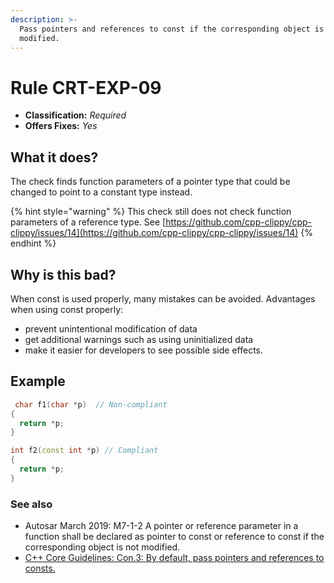 ```yaml
---
description: >-
  Pass pointers and references to const if the corresponding object is not
  modified.
---
```


# Rule CRT-EXP-09

* **Classification:** _Required_
* **Offers Fixes:** _Yes_

## What it does?

The check finds function parameters of a pointer type that could be changed to point to a constant type instead.

{% hint style="warning" %}
This check still does not  check function parameters of a reference type.  See [https://github.com/cpp-clippy/cpp-clippy/issues/14](https://github.com/cpp-clippy/cpp-clippy/issues/14)
{% endhint %}

## Why is this bad?

When const is used properly, many mistakes can be avoided. Advantages when using const properly:&#x20;

* prevent unintentional modification of data
* get additional warnings such as using uninitialized data
* make it easier for developers to see possible side effects.

## Example

```cpp
 char f1(char *p)  // Non-compliant
{ 
  return *p; 
} 

int f2(const int *p) // Compliant
{ 
  return *p; 
}
```

### See also

* Autosar March 2019: M7-1-2 A pointer or reference parameter in a function shall be declared as pointer to const or reference to const if the corresponding object is not modified.
* [C++ Core Guidelines: Con.3: By default, pass pointers and references to consts.](https://isocpp.github.io/CppCoreGuidelines/CppCoreGuidelines#Rconst-ref)
